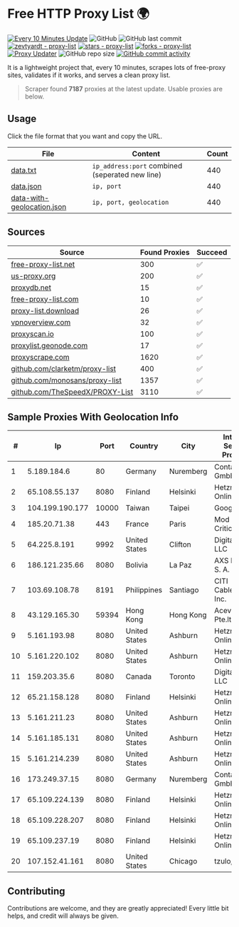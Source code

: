 
# Free HTTP Proxy List 🌍

[![Every 10 Minutes Update](https://github.com/mertguvencli/http-proxy-list/actions/workflows/main.yml/badge.svg?branch=main)](https://github.com/mertguvencli/http-proxy-list/actions/workflows/main.yml)
![GitHub](https://img.shields.io/github/license/mertguvencli/http-proxy-list)
![GitHub last commit](https://img.shields.io/github/last-commit/mertguvencli/http-proxy-list)
[![zevtyardt - proxy-list](https://img.shields.io/static/v1?label=zevtyardt&message=proxy-list&color=blue&logo=github)](https://github.com/zevtyardt/proxy-list "Go to GitHub repo")
[![stars - proxy-list](https://img.shields.io/github/stars/zevtyardt/proxy-list?style=social)](https://github.com/zevtyardt/proxy-list)
[![forks - proxy-list](https://img.shields.io/github/forks/zevtyardt/proxy-list?style=social)](https://github.com/zevtyardt/proxy-list)
[![Proxy Updater](https://github.com/zevtyardt/proxy-list/workflows/Proxy%20Updater/badge.svg)](https://github.com/zevtyardt/proxy-list/actions?query=workflow:"Proxy+Updater")
![GitHub repo size](https://img.shields.io/github/repo-size/zevtyardt/proxy-list)
[![GitHub commit activity](https://img.shields.io/github/commit-activity/m/zevtyardt/proxy-list?logo=commits)](https://github.com/zevtyardt/proxy-list/commits/main)

It is a lightweight project that, every 10 minutes, scrapes lots of free-proxy sites, validates if it works, and serves a clean proxy list.

> Scraper found **7187** proxies at the latest update. Usable proxies are below.

## Usage

Click the file format that you want and copy the URL.

|File|Content|Count|
|----|-------|-----|
|[data.txt](https://raw.githubusercontent.com/mertguvencli/http-proxy-list/main/proxy-list/data.txt)|`ip_address:port` combined (seperated new line)|440|
|[data.json](https://raw.githubusercontent.com/mertguvencli/http-proxy-list/main/proxy-list/data.json)|`ip, port`|440|
|[data-with-geolocation.json](https://raw.githubusercontent.com/mertguvencli/http-proxy-list/main/proxy-list/data-with-geolocation.json)|`ip, port, geolocation`|440|

## Sources

|Source|Found Proxies|Succeed|
|------|-------------|-------|
|[free-proxy-list.net](https://free-proxy-list.net)|300|✅|
|[us-proxy.org](https://www.us-proxy.org)|200|✅|
|[proxydb.net](http://proxydb.net)|15|✅|
|[free-proxy-list.com](https://free-proxy-list.com/?page=&port=&type%5B%5D=http&type%5B%5D=https&up_time=0&search=Search)|10|✅|
|[proxy-list.download](https://www.proxy-list.download/HTTP)|26|✅|
|[vpnoverview.com](https://vpnoverview.com/privacy/anonymous-browsing/free-proxy-servers)|32|✅|
|[proxyscan.io](https://www.proxyscan.io)|100|✅|
|[proxylist.geonode.com](https://proxylist.geonode.com/api/proxy-list?limit=300&page=1&sort_by=lastChecked&sort_type=desc&protocols=http,https)|17|✅|
|[proxyscrape.com](https://api.proxyscrape.com/v2/?request=displayproxies&protocol=http&timeout=10000&country=all&ssl=all&anonymity=all)|1620|✅|
|[github.com/clarketm/proxy-list](https://raw.githubusercontent.com/clarketm/proxy-list/master/proxy-list-raw.txt)|400|✅|
|[github.com/monosans/proxy-list](https://raw.githubusercontent.com/monosans/proxy-list/main/proxies/http.txt)|1357|✅|
|[github.com/TheSpeedX/PROXY-List](https://raw.githubusercontent.com/TheSpeedX/PROXY-List/master/http.txt)|3110|✅|


## Sample Proxies With Geolocation Info

|#|Ip|Port|Country|City|Internet Service Provider|
|-|--|----|-------|----|-------------------------|
|1|5.189.184.6|80|Germany|Nuremberg|Contabo GmbH|
|2|65.108.55.137|8080|Finland|Helsinki|Hetzner Online GmbH|
|3|104.199.190.177|10000|Taiwan|Taipei|Google LLC|
|4|185.20.71.38|443|France|Paris|Mod Mission Critical LLC|
|5|64.225.8.191|9992|United States|Clifton|DigitalOcean, LLC|
|6|186.121.235.66|8080|Bolivia|La Paz|AXS Bolivia S. A.|
|7|103.69.108.78|8191|Philippines|Santiago|CITI Cableworld Inc.|
|8|43.129.165.30|59394|Hong Kong|Hong Kong|Aceville Pte.ltd|
|9|5.161.193.98|8080|United States|Ashburn|Hetzner Online GmbH|
|10|5.161.220.102|8080|United States|Ashburn|Hetzner Online GmbH|
|11|159.203.35.6|8080|Canada|Toronto|DigitalOcean, LLC|
|12|65.21.158.128|8080|Finland|Helsinki|Hetzner Online GmbH|
|13|5.161.211.23|8080|United States|Ashburn|Hetzner Online GmbH|
|14|5.161.185.131|8080|United States|Ashburn|Hetzner Online GmbH|
|15|5.161.214.239|8080|United States|Ashburn|Hetzner Online GmbH|
|16|173.249.37.15|8080|Germany|Nuremberg|Contabo GmbH|
|17|65.109.224.139|8080|Finland|Helsinki|Hetzner Online GmbH|
|18|65.109.228.207|8080|Finland|Helsinki|Hetzner Online GmbH|
|19|65.109.237.19|8080|Finland|Helsinki|Hetzner Online GmbH|
|20|107.152.41.161|8080|United States|Chicago|tzulo, inc.|



## Contributing

Contributions are welcome, and they are greatly appreciated! Every
little bit helps, and credit will always be given.

